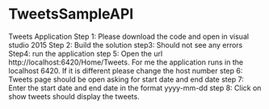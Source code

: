 # TweetsSampleAPI
Tweets Application
Step 1: Please download the code and open in visual studio 2015
Step 2: Build the solution
step3: Should not see any errors
Step4: run the application
step 5: Open the url http://localhost:6420/Home/Tweets. For me the application runs in the localhost 6420. If it is different please change the host number
step 6: Tweets page should be open asking for start date and end date
step 7: Enter the start date and end date in the format yyyy-mm-dd
step 8: Click on show tweets should display the tweets.

